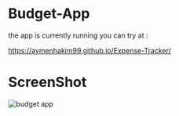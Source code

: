 # Budget-App

the app is currently running you can try at :

https://aymenhakim99.github.io/Expense-Tracker/

# ScreenShot

![budget app](https://user-images.githubusercontent.com/67188835/216522339-c0bb648d-219f-484e-9245-4f8de14e76f5.PNG)
